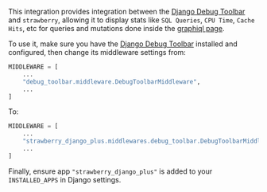 This integration provides integration between the
[Django Debug Toolbar](https://github.com/jazzband/django-debug-toolbar) and
`strawberry`, allowing it to display stats like `SQL Queries`, `CPU Time`, `Cache Hits`, etc
for queries and mutations done inside the [graphiql page](https://github.com/graphql/graphiql).

To use it, make sure you have the
[Django Debug Toolbar](https://github.com/jazzband/django-debug-toolbar) installed
and configured, then change its middleware settings from:

```python
MIDDLEWARE = [
    ...
    "debug_toolbar.middleware.DebugToolbarMiddleware",
    ...
]
```

To:

```python
MIDDLEWARE = [
    ...
    "strawberry_django_plus.middlewares.debug_toolbar.DebugToolbarMiddleware",
    ...
]
```

Finally, ensure app `"strawberry_django_plus"` is added to your `INSTALLED_APPS` in Django settings.
